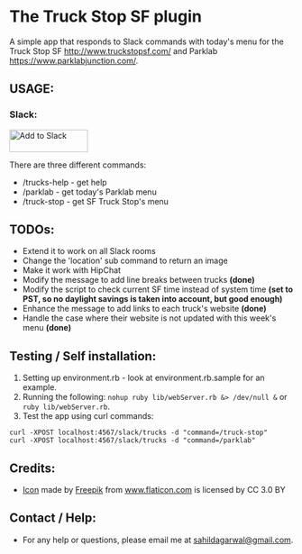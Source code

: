 # The Truck Stop SF plugin

A simple app that responds to Slack commands with today's menu for the Truck Stop SF http://www.truckstopsf.com/ and Parklab https://www.parklabjunction.com/.

## USAGE:

### Slack:

<a href="https://slack.com/oauth/authorize?scope=commands&client_id=207679880451.420459731748"><img alt="Add to Slack" height="40" width="139" src="https://platform.slack-edge.com/img/add_to_slack.png" srcset="https://platform.slack-edge.com/img/add_to_slack.png 1x, https://platform.slack-edge.com/img/add_to_slack@2x.png 2x" /></a>

There are three different commands:
* /trucks-help - get help
* /parklab - get today's Parklab menu
* /truck-stop - get SF Truck Stop's menu

## TODOs:
* Extend it to work on all Slack rooms
* Change the 'location' sub command to return an image
* Make it work with HipChat
* Modify the message to add line breaks between trucks **(done)**
* Modify the script to check current SF time instead of system time **(set to PST, so no daylight savings is taken into account, but good enough)**
* Enhance the message to add links to each truck's website **(done)**
* Handle the case where their website is not updated with this week's menu **(done)**

## Testing / Self installation:
1. Setting up environment.rb - look at environment.rb.sample for an example.
2. Running the following: ```nohup ruby lib/webServer.rb &> /dev/null &``` or `ruby lib/webServer.rb`.
3. Test the app using curl commands: 
```
curl -XPOST localhost:4567/slack/trucks -d "command=/truck-stop"
curl -XPOST localhost:4567/slack/trucks -d "command=/parklab"
```

## Credits:
* [Icon](https://www.flaticon.com/free-icon/food-truck_1046762#term=food%20truck&page=1&position=8) made by [Freepik](http://www.freepik.com) from www.flaticon.com is licensed by CC 3.0 BY

## Contact / Help:
* For any help or questions, please email me at sahildagarwal@gmail.com.